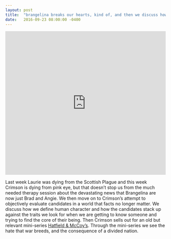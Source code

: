 ```yaml
---
layout: post
title:  "brangelina breaks our hearts, kind of, and then we discuss how to vote in a world where facts don’t matter"
date:   2016-09-23 08:00:00 -0400
---
```


<iframe width="100%" height="450" scrolling="no" frameborder="no" src="https://w.soundcloud.com/player/?url=https%3A//api.soundcloud.com/tracks/284313412&amp;auto_play=false&amp;hide_related=false&amp;show_comments=true&amp;show_user=true&amp;show_reposts=false&amp;visual=true"></iframe>

Last week Laurie was dying from the Scottish Plague and this week Crimson is dying from pink eye, but that doesn’t stop us from the much needed therapy session about the devastating news that Brangelina are now just Brad and Angie. We then move on to Crimson’s attempt to objectively evaluate candidates in a world that facts no longer matter. We discuss how we define human character and how the candidates stack up against the traits we look for when we are getting to know someone and trying to find the core of their being. Then Crimson sells out for an old but relevant mini-series [Hatfield & McCoy’s](http://www.history.com/shows/hatfields-and-mccoys/articles/the-hatfield-mccoy-feud). Through the mini-series we see the hate that war breeds, and the consequence of a divided nation.
